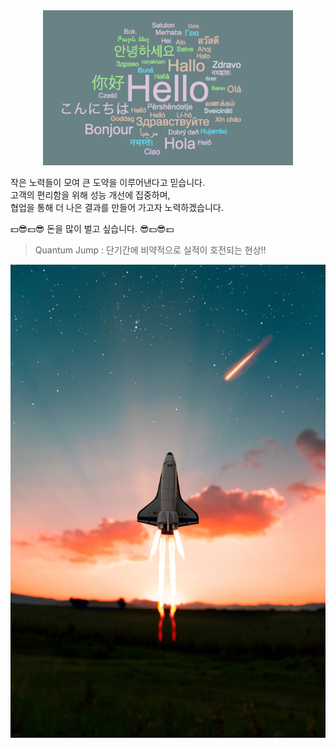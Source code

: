 <div align="center">
  <img src="./greeting.png" alt="Greeting Image" width="400">
</div>

작은 노력들이 모여 큰 도약을 이루어낸다고 믿습니다. <br>
고객의 편리함을 위해 성능 개선에 집중하며, <br>
협업을 통해 더 나은 결과를 만들어 가고자 노력하겠습니다.   

💵😎💵😎 돈을 많이 벌고 싶습니다. 😎💵😎💵


> Quantum Jump : 단기간에 비약적으로 실적이 호전되는 현상!! 

![image](./spaceship.jpg)










